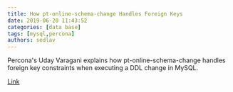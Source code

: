 ```yaml
---
title: How pt-online-schema-change Handles Foreign Keys
date: 2019-06-20 11:43:52
categories: [data base]
tags: [mysql,percona]
authors: sedlav
---
```


Percona's Uday Varagani explains how pt-online-schema-change handles foreign key constraints when executing a DDL change in MySQL.

[Link](https://www.percona.com/blog/2019/06/07/how-pt-online-schema-change-handles-foreign-keys/)
